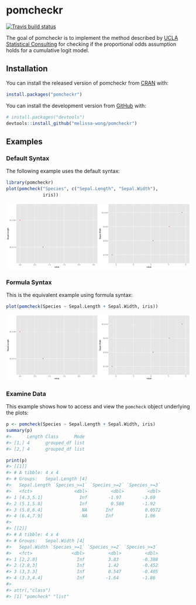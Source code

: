 
<!-- README.md is generated from README.Rmd. Please edit that file -->

# pomcheckr

<!-- badges: start -->

[![Travis build
status](https://travis-ci.com/melissa-wong/pomcheckr.svg?branch=main)](https://travis-ci.com/melissa-wong/pomcheckr)
<!-- badges: end -->

The goal of pomcheckr is to implement the method described by [UCLA
Statistical
Consulting](https://stats.idre.ucla.edu/r/dae/ordinal-logistic-regression/)
for checking if the proportional odds assumption holds for a cumulative
logit model.

## Installation

You can install the released version of pomcheckr from
[CRAN](https://CRAN.R-project.org) with:

``` r
install.packages("pomcheckr")
```

You can install the development version from
[GitHub](https://github.com/) with:

``` r
# install.packages("devtools")
devtools::install_github("melissa-wong/pomcheckr")
```

## Examples

### Default Syntax

The following example uses the default syntax:

``` r
library(pomcheckr)
plot(pomcheck("Species", c("Sepal.Length", "Sepal.Width"),
              iris))
```

<img src="man/figures/README-example2-1.png" width="50%" /><img src="man/figures/README-example2-2.png" width="50%" />

### Formula Syntax

This is the equivalent example using formula syntax:

``` r
plot(pomcheck(Species ~ Sepal.Length + Sepal.Width, iris))
```

<img src="man/figures/README-example1-1.png" width="50%" /><img src="man/figures/README-example1-2.png" width="50%" />

### Examine Data

This example shows how to access and view the `pomcheck` object
underlying the plots:

``` r
p <- pomcheck(Species ~ Sepal.Length + Sepal.Width, iris)
summary(p)
#>      Length Class      Mode
#> [1,] 4      grouped_df list
#> [2,] 4      grouped_df list
```

``` r
print(p)
#> [[1]]
#> # A tibble: 4 x 4
#> # Groups:   Sepal.Length [4]
#>   Sepal.Length `Species_>=1` `Species_>=2` `Species_>=3`
#>   <fct>                <dbl>         <dbl>         <dbl>
#> 1 [4.3,5.1]              Inf        -1.97        -3.69  
#> 2 (5.1,5.8]              Inf         0.580       -1.92  
#> 3 (5.8,6.4]               NA       Inf            0.0572
#> 4 (6.4,7.9]               NA       Inf            1.06  
#> 
#> [[2]]
#> # A tibble: 4 x 4
#> # Groups:   Sepal.Width [4]
#>   Sepal.Width `Species_>=1` `Species_>=2` `Species_>=3`
#>   <fct>               <dbl>         <dbl>         <dbl>
#> 1 [2,2.8]               Inf         3.83         -0.388
#> 2 (2.8,3]               Inf         1.42         -0.452
#> 3 (3,3.3]               Inf         0.547        -0.405
#> 4 (3.3,4.4]             Inf        -1.64         -1.86 
#> 
#> attr(,"class")
#> [1] "pomcheck" "list"
```
